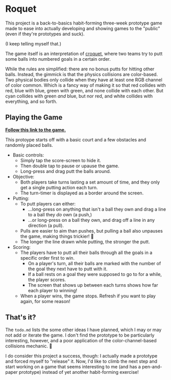 Roquet
======

This project is a back-to-basics habit-forming three-week prototype game made to ease into actually developing and showing games to the "public" (even if they're prototypes and suck).

(I keep telling myself that.)

The game itself is an interpretation of [croquet](http://en.wikipedia.org/wiki/Croquet), where two teams try to putt some balls into numbered goals in a certain order.

While the rules are simplified: there are no bonus putts for hitting other balls. Instead, the gimmick is that the physics collisions are color-based. Two physical bodies only collide when they have at least one RGB channel of color common. Which is a fancy way of making it so that red collides with red, blue with blue, green with green, and none collide with each other. But cyan collides with green _and_ blue, but nor red, and white collides with everything, and so forth.

Playing the Game
----------------

[**Follow this link to the game.**](5310.github.io/roquet)

This protoype starts off with a basic court and a few obstacles and randomly placed balls. 

- Basic controls:
    - Simply tap the score-screen to hide it.
    - Then double tap to pause or upause the game.
    - Long-press and drag putt the balls around.
- Objective:
    - Both players take turns lasting a set amount of time, and they only get a single putting action each turn.
    - The turn-timer is displayed as a border around the screen.
- Putting:
    - To putt players can either:
        - ...long-press on anything that isn't a ball they own and drag a line to a ball they _do_ own (a push,)
        - ...or long-press on a ball they own, and drag off a line in any direction (a pull).
    - Pulls are easier to aim than pushes, but pulling a ball also unpauses the game, making things trickier! :shrug:
    - The longer the line drawn while putting, the stronger the putt.
- Scoring:
    - The players have to putt all their balls through all the goals in a specific order first to win.
        - On a player's turn, all their balls are marked with the number of the goal they next have to putt with it.
        - If a ball rests on a goal they were supposed to go to for a while, the player scores.
        - The screen that shows up between each turns shows how far each player to winning!
    - When a player wins, the game stops. Refresh if you want to play again, for some reason!
    
That's it?
----------
    
The `todo.md` lists the some other ideas I have planned, which I may or may not add or iterate the game. I don't find the prototype to be particularly interesting, however, and a poor application of the color-channel-based collisions mechanic. :shrug:

I do consider this project a success, though: I actually made a prototype and forced myself to "release" it. Now, I'd like to climb the next step and start working on a game that seems interesting to me (and has a pen-and-paper prototype) instead of yet another habit-forming exercise!